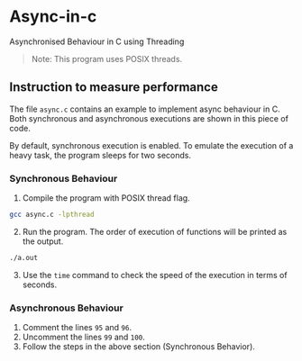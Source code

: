 # Async-in-c

Asynchronised Behaviour in C using Threading

> Note: This program uses POSIX threads.

## Instruction to measure performance

The file `async.c` contains an example to implement async behaviour in C. Both synchronous and asynchronous executions are shown in this piece of code.

By default, synchronous execution is enabled. To emulate the execution of a heavy task, the program sleeps for two seconds.

### Synchronous Behaviour

1. Compile the program with POSIX thread flag.

```bash
gcc async.c -lpthread
```

2. Run the program. The order of execution of functions will be printed as the output.

```bash
./a.out
```

3. Use the `time` command to check the speed of the execution in terms of seconds.

### Asynchronous Behaviour

1. Comment the lines `95` and `96`.
2. Uncomment the lines `99` and `100`.
3. Follow the steps in the above section (Synchronous Behavior).
